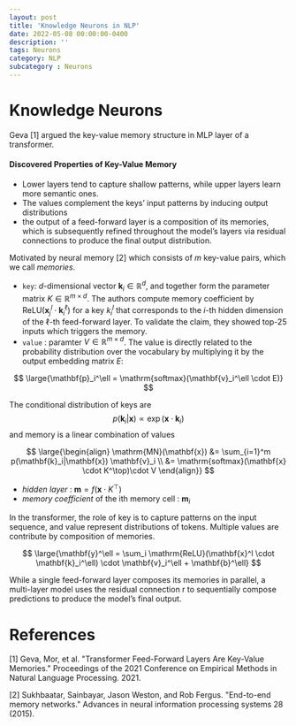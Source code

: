```yaml
---
layout: post
title: 'Knowledge Neurons in NLP'
date: 2022-05-08 00:00:00-0400
description: ''
tags: Neurons
category: NLP
subcategory : Neurons
---
```




# Knowledge Neurons 


Geva [1] argued the key-value memory structure in MLP layer of a transformer. 

#### Discovered Properties of Key-Value Memory 

* Lower layers tend to capture shallow patterns, while upper layers learn more semantic ones. 
* The values complement the keys’ input patterns by inducing output distributions
* the output of a feed-forward layer is a composition of its memories, which is subsequently refined throughout the model’s layers via residual connections to produce the final output distribution.


Motivated by neural memory [2] which consists of $m$ key-value pairs, which we call *memories*. 
* `key`: $d$-dimensional vector $\mathbf{k}_i \in \mathbb{R}^d$, and together form the parameter matrix $K \in \mathbb{R}^{m\times d}$. The authors compute memory coefficient by $\text{ReLU}(\mathbf{x}_j^l \cdot \mathbf{k}_i^\ell)$ for a key $k_i^l$ that corresponds to the $i$-th hidden dimension of the $\ell$-th feed-forward layer. To validate the claim, they showed top-25 inputs which triggers the memory. 
* `value` : paramter $V\in \mathbb{R}^{m\times d}$. The value is directly related to the probability distribution over the vocabulary by multiplying it by  the output embedding matrix $E$:

$$
\large{\mathbf{p}_i^\ell = \mathrm{softmax}(\mathbf{v}_i^\ell \cdot E)}
$$

The conditional distribution of keys are 
$$
p(\mathbf{k}_i|\mathbf{x}) \propto \exp(\mathbf{x}\cdot \mathbf{k}_i)
$$
and memory is a linear combination of values 

$$
\large{\begin{align}
\mathrm{MN}(\mathbf{x}) &= \sum_{i=1}^m p(\mathbf{k}_i|\mathbf{x}) \mathbf{v}_i  \\
&= \mathrm{softmax}(\mathbf{x} \cdot K^\top)\cdot V
\end{align}}
$$

* *hidden layer* : $\mathbf{m} = f(\mathbf{x} \cdot K^\top)$
* *memory coefficient* of the ith memory cell : $\mathbf{m}_i$

In the transformer, the role of key is to capture patterns on the input sequence, and value represent distributions of tokens. 
Multiple values are contribute by composition of memories.

$$
\large{\mathbf{y}^\ell = \sum_i \mathrm{ReLU}(\mathbf{x}^l \cdot \mathbf{k}_i^\ell) \cdot \mathbf{v}_i^\ell + \mathbf{b}^\ell}
$$

While a single feed-forward layer composes its memories in parallel, a multi-layer model uses the residual connection r to sequentially compose predictions to produce the model’s final output. 



# References 

[1] Geva, Mor, et al. "Transformer Feed-Forward Layers Are Key-Value Memories." Proceedings of the 2021 Conference on Empirical Methods in Natural Language Processing. 2021.


[2] Sukhbaatar, Sainbayar, Jason Weston, and Rob Fergus. "End-to-end memory networks." Advances in neural information processing systems 28 (2015).
